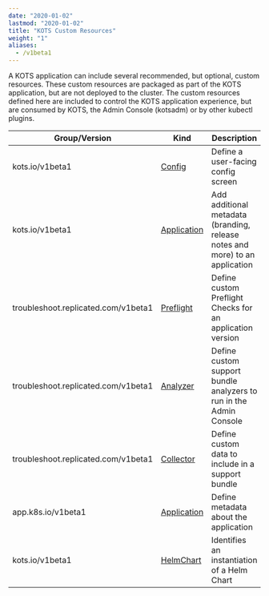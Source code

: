```yaml
---
date: "2020-01-02"
lastmod: "2020-01-02"
title: "KOTS Custom Resources"
weight: "1"
aliases: 
  - /v1beta1
---
```


A KOTS application can include several recommended, but optional, custom resources. These custom resources are packaged as part of the KOTS application, but are not deployed to the cluster. The custom resources defined here are included to control the KOTS application experience, but are consumed by KOTS, the Admin Console (kotsadm) or by other kubectl plugins.

| Group/Version | Kind | Description |
|---------------|------|-------------|
| kots.io/v1beta1 | [Config](/reference/v1beta1/config/)| Define a user-facing config screen |
| kots.io/v1beta1 | [Application](/reference/v1beta1/application) | Add additional metadata (branding, release notes and more) to an application |
| troubleshoot.replicated.com/v1beta1 | [Preflight](/reference/v1beta1/preflight) | Define custom Preflight Checks for an application version |
| troubleshoot.replicated.com/v1beta1 | [Analyzer](https://troubleshoot.sh/reference/analyzers/overview/) | Define custom support bundle analyzers to run in the Admin Console |
| troubleshoot.replicated.com/v1beta1 | [Collector](https://troubleshoot.sh/reference/collectors/overview/) | Define custom data to include in a support bundle |
| app.k8s.io/v1beta1 | [Application](/reference/v1beta1/sig-application) | Define metadata about the application |
| kots.io/v1beta1 | [HelmChart](/reference/v1beta1/helmchart/) | Identifies an instantiation of a Helm Chart |
